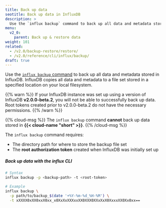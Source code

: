 ```yaml
---
title: Back up data
seotitle: Back up data in InfluxDB
description: >
  Use the `influx backup` command to back up all data and metadata stored in InfluxDB.
menu:
  v2_0:
    parent: Back up & restore data
weight: 101
related:
  - /v2.0/backup-restore/restore/
  - /v2.0/reference/cli/influx/backup/
draft: true
---
```


Use the [`influx backup` command](/v2.0/reference/cli/influx/backup/) to back up
all data and metadata stored in InfluxDB.
InfluxDB copies all data and metadata to a file set stored in a specified location
on your local filesystem.

{{% warn %}}
If your InfluxDB instance was set up using a version of InfluxDB **v2.0.0-beta.2**,
you will not be able to successfully back up data.
Root tokens created prior to v2.0.0-beta.2 do not have the necessary permissions.
{{% /warn %}}

{{% cloud-msg %}}
The `influx backup` command **cannot** back up data stored in **{{< cloud-name "short" >}}**.
{{% /cloud-msg %}}

The `influx backup` command requires:

- The directory path for where to store the backup file set
- The **root authorization token** created when InfluxDB was initially set up

##### Back up data with the influx CLI
```sh
# Syntax
influx backup -p <backup-path> -t <root-token>

# Example
influx backup \
  -p path/to/backup_$(date '+%Y-%m-%d_%H-%M') \
  -t xXXXX0xXX0xxX0xx_x0XxXxXXXxxXX0XXX0XXxXxX0XxxxXX0Xx0xx==
```
